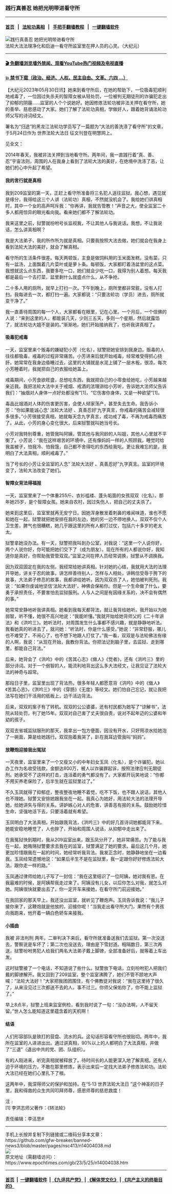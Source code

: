 ### 践行真善忍 她把光明带进看守所
------------------------

#### [首页](https://github.com/gfw-breaker/banned-news3/blob/master/README.md) &nbsp;&nbsp;|&nbsp;&nbsp; [法轮功真相](https://github.com/begood0513/basic/blob/master/README.md)  &nbsp;&nbsp;|&nbsp;&nbsp; [手把手翻墙教程](https://github.com/gfw-breaker/guides/wiki)  &nbsp;&nbsp;|&nbsp;&nbsp; [一键翻墙软件](https://github.com/gfw-breaker/nogfw/blob/master/README.md)  



<div><img alt="践行真善忍 她把光明带进看守所" class="attachment-djy_600_400 size-djy_600_400 wp-post-image" src="https://i.epochtimes.com/assets/uploads/2023/05/id14004088-2011-10-21-painting-fldfh-600x400.jpg"/>
<div class="caption">
 法轮大法法理净化和启迪一看守所监室里在押人员的心灵。（大纪元）
</div></div><hr/>

#### [ 🎬  免翻墙浏览墙外禁闻、观看YouTube热门视频及电视直播](https://github.com/gfw-breaker/HelloWorld)

#### [ 💥  禁书下载（政治、经济、人权、民主自由、文革、六四 ...）](https://github.com/gfw-breaker/books/blob/master/README.md)

<div><p>
 【大纪元2023年05月30日讯】她来到看守所后，在她的帮助下，一位吸毒犯顺利地戒毒了，一位因过失杀夫的智障女被从轻处罚，一位被判无期徒刑的诈骗犯走出了抑郁的阴霾……监室的人个个说她好。她因修炼法轮功被非法关押在看守所，她的善举、慈悲感动了大家。她们了解了法轮功真相，学做好人，跟着她背诵法轮功师父写的诗词经文。
</p>
<p>
 署名为“归途”的黑龙江法轮功学员写了一篇题为“大法的善洗涤了看守所”的文章，于5月24日作为
 <ok href="https://www.epochtimes.com/gb/tag/%E4%B8%96%E7%95%8C%E6%B3%95%E8%BD%AE%E5%A4%A7%E6%B3%95%E6%97%A5.html">
  世界法轮大法日
 </ok>
 征文刊登在明慧网上。
</p>
<p>
 见全文：
</p>
<p>
 2014年春天，我被非法关押到当地看守所。两年间，我一直践行着“真、善、忍”宇宙法则，周围的人在我身上看到了法轮大法的美好，在绝境中洗涤了恶，让她们的心中升起了希望。
</p>
<h4>
 <b>
  我的言行就是真相
 </b>
</h4>
<p>
 我到209监室的第一天，正赶上看守所准备将三名犯人送往监狱。我心想，遇见就是缘分，我得给这三个人讲（法轮功）真相，不然就没机会了。我给她们讲真相时，其中一个女的高声呵斥我：“你再讲，我就告管教！”声音之大，使全监室二十多人都用惊异的眼光看向我。看来她们都不了解法轮功。
</p>
<p>
 我来这里之前，狱警就吩咐号长监视我，不让其他人与我说话。我想，不让我说话，怎么讲真相啊？
</p>
<p>
 我是大法弟子，我的所作所为就是真相。只要我按照大法去做，她们就会在我身上看到法轮大法的美好，就会了解真相。
</p>
<p>
 看守所的生活条件很差。每天两顿饭，主食是做饲料用的玉米面发糕。没有菜，只有一盆汤，上面飘着几片菜叶或是萝卜条。每顿饭，大家都盯着汤盆里的这点菜。我想就这么点东西，我要多吃一口，她们就会少吃一口，我得为别人着想。每天我都是最后一个去打菜，盆里剩什么就盛点什么，从不争抢。
</p>
<p>
 二十多人用的厕所，就早上打扫一次。下午到晚上，厕所里都非常脏，没有人打扫。我每进去一次，都打扫一遍。大家都说：“只要法轮功（学员）进去，厕所就变干净了。”
</p>
<p>
 我一直善待周围的每一个人，大家都看在眼里，记在心里。一个月后，一个信佛的人说：“来到这里的人，都能装几天，少则三五天，多则一个星期，然后就露馅了，就法轮功大姐不是装的。”渐渐地，她们开始接纳我了，也听我讲真相了。
</p>
<h4>
 <b>
  吸毒犯戒毒
 </b>
</h4>
<p>
 一天，监室里来个贩毒的嫌疑犯小芳（化名），狱警把她安排到我身边。贩毒的人往往都吸毒，戒毒的过程非常痛苦。小芳进来后就开始戒毒，经常难受得抓心挠肝。她常常在我身边昏睡过去，这里的大铺就是水泥上铺了一层木板，很凉。每次小芳睡着时，我就把自己的衣服给她盖上。
</p>
<p>
 戒毒期间，小芳食欲旺盛，总想吃东西，我就把自己的小零食给她吃，小芳越来越亲近我。我把法轮大法中关于戒烟、戒酒的法理讲给小芳听，告诉她大法师父告诉我们：“抽烟对人身体一点好处都没有”[1]，“它伤害你身体，又是一种欲望”[1]。
</p>
<p>
 毒品比烟酒对人体的伤害更厉害，会使人倾家荡产，甚至失去生命。我告诉小芳：“你如果能诚心念‘
 <ok href="https://www.epochtimes.com/gb/tag/%E6%B3%95%E8%BD%AE%E5%A4%A7%E6%B3%95%E5%A5%BD.html">
  法轮大法好
 </ok>
 、真善忍好’九字真言，你戒毒的痛苦会减轻很多很多。”小芳很接受真相，她就每天念九字真言，成功戒了毒，不再为戒毒而痛苦了。从此，小芳的身心变化很大，后来狱警就叫她当号长。
</p>
<p>
 小芳对我特别尊重，她管我叫阿姨，管其他与我同龄的人叫姐，其他人心里就不平衡了。小芳说：“我在这样艰苦的环境中，还有像妈妈一样的人照顾我，睡觉时给我盖被子，怕我冷、怕我饿，自己都不舍得吃的东西给我吃。更让我难忘的是，我明白了大法真相，顺利戒毒了。”
</p>
<p>
 当了号长的小芳让全监室的人念“
 <ok href="https://www.epochtimes.com/gb/tag/%E6%B3%95%E8%BD%AE%E5%A4%A7%E6%B3%95%E5%A5%BD.html">
  法轮大法好
 </ok>
 、真善忍好”九字真言。监室的环境变了，法轮大法改变了她们。
</p>
<h4>
 <b>
  智障女背法得福报
 </b>
</h4>
<p>
 一天，监室里来了一个体重255斤、衣衫褴褛、蓬头垢面的女孩双双（化名）。那年她25岁，是个智障女孩。她来自农村，因过失伤人，把自己的丈夫杀了。
</p>
<p>
 她来到这里后，监室里就再无安宁日。因她浑身散发着刺鼻的难闻味道，谁也不愿和她在一起，狱警就把她安排在我的左边，她的另一边不停地换人。双双不仅个人卫生差，脾气也很糟糕，她几乎跟这里的所有人都打过仗，包括六十多岁的老太太。
</p>
<p>
 狱警拿她没办法。有一天，狱警把我叫到办公室，对我说：“这里一个人说你好，两个人说你好，你可能把她们交下了（成为朋友）。现在所有的人都说你好，我知道你是真好，你帮助我管管双双。”监室之间在押人员经常调换，狱警从不调换我。
</p>
<p>
 因为双双固定在我的左侧，我经常给她讲真相。针对她的心结，我就用大法的法理开导她，讲关于忍的故事，讲怎样善待别人，怎样与人相处，讲韩信受辱于胯下的故事，大法弟子修忍的故事，我都讲给她听。因为双双杀了人，她怕被判死刑。我说：“如果你虔诚地坚信‘法轮大法好’，神佛会保祐你。但是一个生命做了什么，要勇于承担责任，不要害怕去监狱服刑。人与人之间是有因缘关系的，决不会有偶然的事。”
</p>
<p>
 她常常安静地听我讲真相。她看到我每天都背法，就让我背给她听。我开始以为她弱智，听不懂，她很不高兴地说：“我能听懂。”我就开始给她背师父的《二十年讲法》和《洪吟三》。她听法时，对周围发生什么事都不感兴趣，就是静静地听法。我看她真的听进去了，就问她：“听法时，你是什么感受。”她说：“非常舒服，哪儿也不难受了，不闹心了，也不想下地跟人打仗了。”我一看，双双是与法轮佛法有缘的人啊，我说：“从现在开始，我教你背法。你把法记到脑子里，去监狱、走到哪里，都能自己背法。”
</p>
<p>
 后来，她背会了《洪吟》中的《苦其心志》《做人》《觉者》，还有《洪吟三》里的部分诗词。对于一个弱智的人，能流利地背出这么多大法经文，让我见证了法轮大法的神奇与超常。
</p>
<p>
 那段日子里，监室里出现了背法热，很多年轻人都愿意背《洪吟》中的《做人》《苦其心志》，《洪吟三》中的《穿肠》《无度》等经文。她们怕自己忘记，就让我把法写在她们干活用的纸板上，边干活边背法。
</p>
<p>
 后来，双双的案子有了转机。双双的公公婆婆，还有村民都为她写了“谅解书”，法院从轻处罚，判了她15年。双双对自己害了丈夫很自责，说对不起年迈的公婆和年幼的孩子。
</p>
<p>
 双双去省城监狱服刑的那天，我拿出一包方便面，因没有开水，只好用凉水给她泡了一碗面，算是给她践行。双双抱着我哭了，趴在我耳边管我叫“妈妈”。
</p>
<h4>
 <b>
  放鞭炮迎接我出冤狱
 </b>
</h4>
<p>
 一天夜里，监室里来了一个又瘦又小的中年妇女玉凤（化名），是个诈骗犯。她以办工作为名收受钱款，金额达800万，被人以诈骗罪起诉，按照法律应判无期徒刑。她承受不了这样的打击，连活着的勇气都没有了。大家都开玩笑地说：“你都不用买养老保险了，后半生就在监狱里过了。”
</p>
<p>
 不久玉凤就得了抑郁症，整夜整夜地睡不着觉，吃不下饭，也不跟人说话，其他人也不理她。狱警又安排她跟我坐在一起。我真心为她好，用法轮大法的法理开导她，给她讲失与得的关系，讲妒嫉心对人的危害，讲善恶有报的关系。鼓励她珍惜生命，坚强地活下去，只要活着就有希望。
</p>
<p>
 玉凤明白了大法真相，开始跟我背法，《洪吟三》中的好几首诗词她都能背下来。她能安稳地睡觉了，人也胖了，开始和周围人说话，从抑郁中走出来了。
</p>
<p>
 在我冤狱快到期时，我从209监室出来，跟玉凤分开了，她非常痛苦。为了能与我在一起，她贿赂狱警要求去我在的监室，狱警满足了她的要求。最后这几个月，她更加珍惜跟我在一起的时间，她经常听我背法。我发正念时，她静静地坐在一边看我。玉凤经常遗憾地说：“如果后半生不是在监狱里，我一定跟你好好修炼法轮大法，跟你走一样的路。”
</p>
<p>
 玉凤通过律师给她儿子写了一封信：“我在这里结识了一位阿姨，她对我有恩。在我最难的时候，是阿姨帮我走过来了。阿姨没有儿女，以后你怎么对我，就怎么对她。阿姨很快就要出去了，你一定开车来接她，在看守所门前迎接她。”
</p>
<p>
 在我回家的那天早上，我还没出监室，就听见了鞭炮声。玉凤告诉我说：“我儿子接你来了，这鞭炮就是他放的，迎接你呢！”当我走出看守所大门，果然有个男孩向我跑来，他开着一辆白色轿车来接我。
</p>
<h4>
 <b>
  小插曲
 </b>
</h4>
<p>
 我被
 <ok href="https://www.epochtimes.com/gb/tag/%E9%9D%9E%E6%B3%95%E5%88%A4%E5%88%91.html">
  非法判刑
 </ok>
 两年，二审判决下来后，看守所就准备送我们去监狱。第一次没送去，警察说是车坏了；第二次也没送去，理由是下雪封道。相隔数日，第三次再送，狱警吩咐男犯人给我们两名大法弟子戴上脚镣，全部准备好后，就等着上车出发。
</p>
<p>
 这时狱警接了一个电话，不知道说了些什么。狱警放下电话，立刻吩咐犯人把我们戴的脚镣解开。我又回到了209监室，整个监室沸腾了，她们不管不顾地大声喊：“法轮大法好！”大家把我团团围住，有个佛教徒对我说：“我在这里待了很久了，从来没见过三次都送不去的人，事不过三。你师父保佑你了，你不能上监狱了。”
</p>
<p>
 早上8点半，狱警上班来监室例检，看到我时说了一句：“没办法啊，人不留天留。”世人怎么能知道这里蕴含着的天机啊！
</p>
<h4>
 <b>
  结语
 </b>
</h4>
<p>
 人们形容部队是铁打的营盘、流水的兵。这句话形容看守所也很贴切。两年中，我所在监室的人进进出出。通过讲真相，90%以上的人都明白了大法真相，并做了“三退”（退出中共的党、团、队组织）。
</p>
<p>
 有的人刚进来，听完真相就被释放了。待时间长的人能更深入地了解真相。还有人迫于环境的压力，不敢在那里修炼，表示出来后一定找大法弟子修炼法轮功。法轮大法已经在她们心里扎下了根。
</p>
<p>
 这两年中，我深得师父的保护和加持。在“5‧13
 <ok href="https://www.epochtimes.com/gb/tag/%E4%B8%96%E7%95%8C%E6%B3%95%E8%BD%AE%E5%A4%A7%E6%B3%95%E6%97%A5.html">
  世界法轮大法日
 </ok>
 ”这个神圣的日子里，我和得救的众生共同叩拜师尊，感恩师尊的慈悲救度！
</p>
<p>
 注﹕
 <br/>
 [1] 李洪志师父著作：《转法轮》
</p>
<p>
 责任编辑：李洁思#
</p>
</div>
<hr/>
手机上长按并复制下列链接或二维码分享本文章：<br/>
https://github.com/gfw-breaker/banned-news3/blob/master/pages/nsc413/n14004038.md <br/>
<a href='https://github.com/gfw-breaker/banned-news3/blob/master/pages/nsc413/n14004038.md'><img src='https://github.com/gfw-breaker/banned-news3/blob/master/pages/nsc413/n14004038.md.png'/></a> <br/>
原文地址（需翻墙访问）：https://www.epochtimes.com/gb/23/5/25/n14004038.htm


------------------------
#### [首页](https://github.com/gfw-breaker/banned-news3/blob/master/README.md) &nbsp;|&nbsp; [一键翻墙软件](https://github.com/gfw-breaker/nogfw/blob/master/README.md) &nbsp;| [《九评共产党》](https://github.com/gfw-breaker/9ping.md/blob/master/README.md#九评之一评共产党是什么) | [《解体党文化》](https://github.com/gfw-breaker/jtdwh.md/blob/master/README.md) | [《共产主义的终极目的》](https://github.com/gfw-breaker/gczydzjmd.md/blob/master/README.md)


<img src='http://gfw-breaker.win/banned-news3/pages/nsc413/n14004038.md' width='0px' height='0px'/>